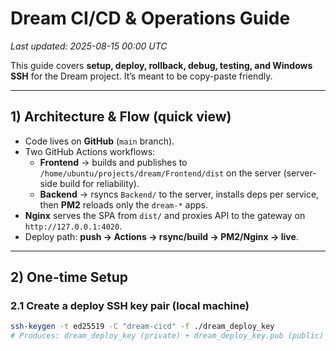 # Dream CI/CD & Operations Guide
_Last updated: 2025-08-15 00:00 UTC_

This guide covers **setup, deploy, rollback, debug, testing, and Windows SSH** for the Dream project. It’s meant to be copy-paste friendly.

---

## 1) Architecture & Flow (quick view)

- Code lives on **GitHub** (`main` branch).
- Two GitHub Actions workflows:
  - **Frontend** → builds and publishes to `/home/ubuntu/projects/dream/Frontend/dist` on the server (server-side build for reliability).
  - **Backend** → rsyncs `Backend/` to the server, installs deps per service, then **PM2** reloads only the `dream-*` apps.
- **Nginx** serves the SPA from `dist/` and proxies API to the gateway on `http://127.0.0.1:4020`.
- Deploy path: **push → Actions → rsync/build → PM2/Nginx → live**.

---

## 2) One-time Setup

### 2.1 Create a deploy SSH key pair (local machine)
```bash
ssh-keygen -t ed25519 -C "dream-cicd" -f ./dream_deploy_key
# Produces: dream_deploy_key (private) + dream_deploy_key.pub (public)

